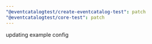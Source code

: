 ```yaml
---
"@eventcatalogtest/create-eventcatalog-test": patch
"@eventcatalogtest/core-test": patch
---
```


updating example config
